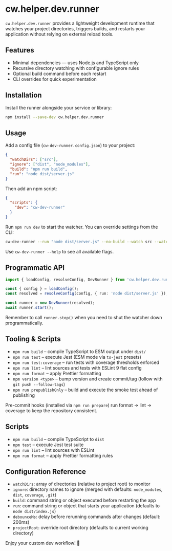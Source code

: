 # cw.helper.dev.runner

`cw.helper.dev.runner` provides a lightweight development runtime that watches your project directories, triggers builds, and restarts your application without relying on external reload tools.

## Features

- Minimal dependencies — uses Node.js and TypeScript only
- Recursive directory watching with configurable ignore rules
- Optional build command before each restart
- CLI overrides for quick experimentation

## Installation

Install the runner alongside your service or library:

```bash
npm install --save-dev cw.helper.dev.runner
```

## Usage

Add a config file (`cw-dev-runner.config.json`) to your project:

```json
{
  "watchDirs": ["src"],
  "ignore": ["dist", "node_modules"],
  "build": "npm run build",
  "run": "node dist/server.js"
}
```

Then add an npm script:

```json
{
  "scripts": {
    "dev": "cw-dev-runner"
  }
}
```

Run `npm run dev` to start the watcher. You can override settings from the CLI:

```bash
cw-dev-runner --run "node dist/server.js" --no-build --watch src --watch tests
```

Use `cw-dev-runner --help` to see all available flags.

## Programmatic API

```ts
import { loadConfig, resolveConfig, DevRunner } from 'cw.helper.dev.runner';

const { config } = loadConfig();
const resolved = resolveConfig(config, { run: 'node dist/server.js' });

const runner = new DevRunner(resolved);
await runner.start();
```

Remember to call `runner.stop()` when you need to shut the watcher down programmatically.

## Tooling & Scripts

- `npm run build` – compile TypeScript to ESM output under `dist/`
- `npm run test` – execute Jest (ESM mode via `ts-jest` presets)
- `npm run test:coverage` – run tests with coverage thresholds enforced
- `npm run lint` – lint sources and tests with ESLint 9 flat config
- `npm run format` – apply Prettier formatting
- `npm version <type>` – bump version and create commit/tag (follow with `git push --follow-tags`)
- `npm run prepublishOnly` – build and execute the smoke test ahead of publishing

Pre-commit hooks (installed via `npm run prepare`) run format → lint → coverage to keep the repository consistent.

## Scripts

- `npm run build` – compile TypeScript to `dist`
- `npm test` – execute Jest test suite
- `npm run lint` – lint sources with ESLint
- `npm run format` – apply Prettier formatting rules

## Configuration Reference

- `watchDirs`: array of directories (relative to project root) to monitor
- `ignore`: directory names to ignore (merged with defaults: `node_modules`, `dist`, `coverage`, `.git`)
- `build`: command string or object executed before restarting the app
- `run`: command string or object that starts your application (defaults to `node dist/index.js`)
- `debounceMs`: delay before rerunning commands after changes (default: 200ms)
- `projectRoot`: override root directory (defaults to current working directory)

Enjoy your custom dev workflow! 🎯

